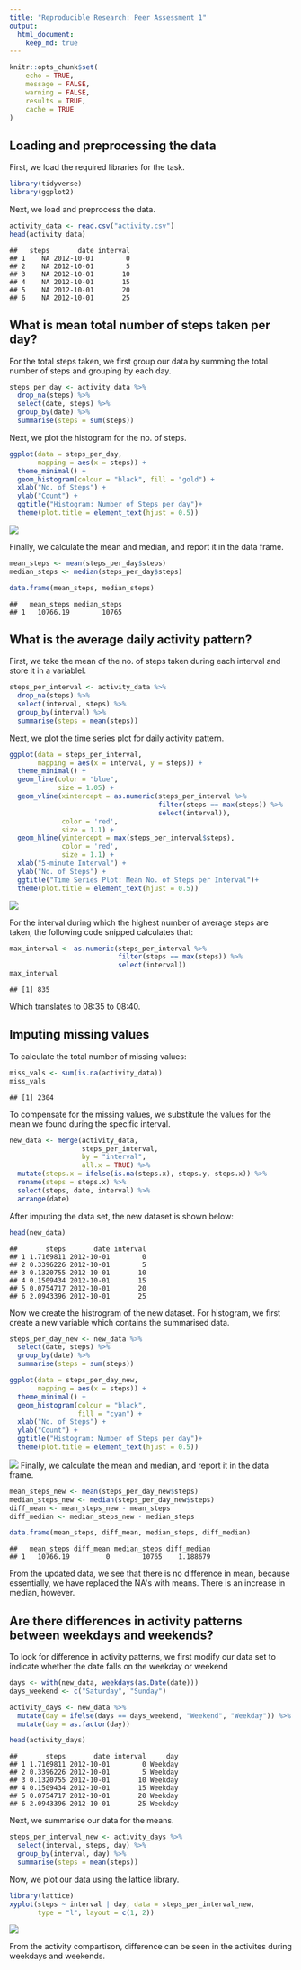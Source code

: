 ```yaml
---
title: "Reproducible Research: Peer Assessment 1"
output: 
  html_document: 
    keep_md: true
---
```



```r
knitr::opts_chunk$set(
    echo = TRUE,
    message = FALSE,
    warning = FALSE,
    results = TRUE,
    cache = TRUE
)
```

## Loading and preprocessing the data

First, we load the required libraries for the task.


```r
library(tidyverse)
library(ggplot2)
```

Next, we load and preprocess the data.


```r
activity_data <- read.csv("activity.csv")
head(activity_data)
```

```
##   steps       date interval
## 1    NA 2012-10-01        0
## 2    NA 2012-10-01        5
## 3    NA 2012-10-01       10
## 4    NA 2012-10-01       15
## 5    NA 2012-10-01       20
## 6    NA 2012-10-01       25
```

## What is mean total number of steps taken per day?

For the total steps taken, we first group our data by summing the total number of steps and grouping by each day.


```r
steps_per_day <- activity_data %>% 
  drop_na(steps) %>% 
  select(date, steps) %>% 
  group_by(date) %>% 
  summarise(steps = sum(steps))
```

Next, we plot the histogram for the no. of steps.


```r
ggplot(data = steps_per_day, 
       mapping = aes(x = steps)) +
  theme_minimal() +
  geom_histogram(colour = "black", fill = "gold") +
  xlab("No. of Steps") +
  ylab("Count") +
  ggtitle("Histogram: Number of Steps per day")+
  theme(plot.title = element_text(hjust = 0.5))
```

![](PA1_template_files/figure-html/histogramNumStepsPerDay-1.png)<!-- -->

Finally, we calculate the mean and median, and report it in the data frame.


```r
mean_steps <- mean(steps_per_day$steps)
median_steps <- median(steps_per_day$steps)

data.frame(mean_steps, median_steps)
```

```
##   mean_steps median_steps
## 1   10766.19        10765
```

## What is the average daily activity pattern?

First, we take the mean of the no. of steps taken during each interval and store it in a variablel.


```r
steps_per_interval <- activity_data %>% 
  drop_na(steps) %>% 
  select(interval, steps) %>% 
  group_by(interval) %>% 
  summarise(steps = mean(steps))
```

Next, we plot the time series plot for daily activity pattern.


```r
ggplot(data = steps_per_interval,
       mapping = aes(x = interval, y = steps)) +
  theme_minimal() +
  geom_line(color = "blue",
            size = 1.05) +
  geom_vline(xintercept = as.numeric(steps_per_interval %>% 
                                     filter(steps == max(steps)) %>% 
                                     select(interval)),
             color = 'red',
             size = 1.1) +
  geom_hline(yintercept = max(steps_per_interval$steps),
             color = 'red',
             size = 1.1) +
  xlab("5-minute Interval") +
  ylab("No. of Steps") +
  ggtitle("Time Series Plot: Mean No. of Steps per Interval")+
  theme(plot.title = element_text(hjust = 0.5))
```

![](PA1_template_files/figure-html/timeSeriesPlot-1.png)<!-- -->

For the interval during which the highest number of average steps are taken, the following code snipped calculates that:


```r
max_interval <- as.numeric(steps_per_interval %>% 
                           filter(steps == max(steps)) %>% 
                           select(interval))
max_interval
```

```
## [1] 835
```
Which translates to 08:35 to 08:40.


## Imputing missing values

To calculate the total number of missing values:


```r
miss_vals <- sum(is.na(activity_data))
miss_vals
```

```
## [1] 2304
```
To compensate for the missing values, we substitute the values for the mean we found during the specific interval.


```r
new_data <- merge(activity_data, 
                  steps_per_interval, 
                  by = "interval", 
                  all.x = TRUE) %>% 
  mutate(steps.x = ifelse(is.na(steps.x), steps.y, steps.x)) %>% 
  rename(steps = steps.x) %>% 
  select(steps, date, interval) %>% 
  arrange(date)
```

After imputing the data set, the new dataset is shown below:


```r
head(new_data)
```

```
##       steps       date interval
## 1 1.7169811 2012-10-01        0
## 2 0.3396226 2012-10-01        5
## 3 0.1320755 2012-10-01       10
## 4 0.1509434 2012-10-01       15
## 5 0.0754717 2012-10-01       20
## 6 2.0943396 2012-10-01       25
```

Now we create the histrogram of the new dataset. For histogram, we first create a new variable which contains the summarised data.


```r
steps_per_day_new <- new_data %>%
  select(date, steps) %>% 
  group_by(date) %>% 
  summarise(steps = sum(steps))

ggplot(data = steps_per_day_new, 
       mapping = aes(x = steps)) +
  theme_minimal() +
  geom_histogram(colour = "black", 
                 fill = "cyan") +
  xlab("No. of Steps") +
  ylab("Count") +
  ggtitle("Histogram: Number of Steps per day")+
  theme(plot.title = element_text(hjust = 0.5))
```

![](PA1_template_files/figure-html/stepsPerDay2-1.png)<!-- -->
Finally, we calculate the mean and median, and report it in the data frame.


```r
mean_steps_new <- mean(steps_per_day_new$steps)
median_steps_new <- median(steps_per_day_new$steps)
diff_mean <- mean_steps_new - mean_steps
diff_median <- median_steps_new - median_steps

data.frame(mean_steps, diff_mean, median_steps, diff_median)
```

```
##   mean_steps diff_mean median_steps diff_median
## 1   10766.19         0        10765    1.188679
```

From the updated data, we see that there is no difference in mean, because essentially, we have replaced the NA's with means. There is an increase in median, however.


## Are there differences in activity patterns between weekdays and weekends?

To look for difference in activity patterns, we first modify our data set to indicate whether the date falls on the weekday or weekend


```r
days <- with(new_data, weekdays(as.Date(date)))
days_weekend <- c("Saturday", "Sunday")

activity_days <- new_data %>%
  mutate(day = ifelse(days == days_weekend, "Weekend", "Weekday")) %>% 
  mutate(day = as.factor(day))

head(activity_days)
```

```
##       steps       date interval     day
## 1 1.7169811 2012-10-01        0 Weekday
## 2 0.3396226 2012-10-01        5 Weekday
## 3 0.1320755 2012-10-01       10 Weekday
## 4 0.1509434 2012-10-01       15 Weekday
## 5 0.0754717 2012-10-01       20 Weekday
## 6 2.0943396 2012-10-01       25 Weekday
```

Next, we summarise our data for the means.


```r
steps_per_interval_new <- activity_days %>%  
  select(interval, steps, day) %>% 
  group_by(interval, day) %>% 
  summarise(steps = mean(steps))
```

Now, we plot our data using the lattice library.


```r
library(lattice)
xyplot(steps ~ interval | day, data = steps_per_interval_new, 
       type = "l", layout = c(1, 2))
```

![](PA1_template_files/figure-html/PlottingComparison-1.png)<!-- -->

From the activity compartison, difference can be seen in the activites during weekdays and weekends.
